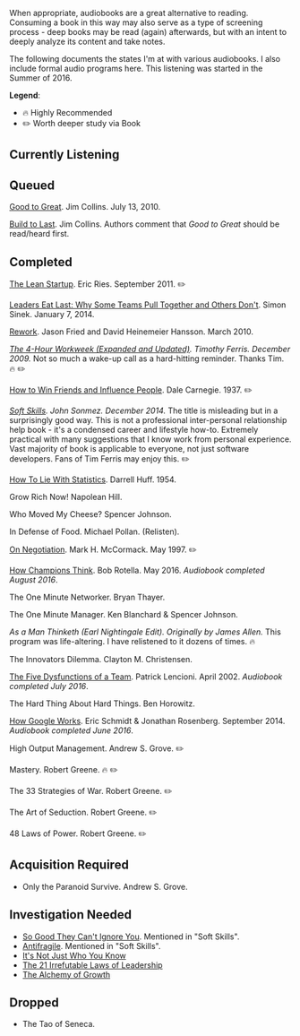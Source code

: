 When appropriate, audiobooks are a great alternative to reading. Consuming a book in this way may also serve as a type of screening process - deep books may be read (again) afterwards, but with an intent to deeply analyze its content and take notes.

The following documents the states I'm at with various audiobooks. I also include formal audio programs here. This listening was started in the Summer of 2016.

**Legend**:

- 🔥 Highly Recommended
- ✏️ Worth deeper study via Book


## Currently Listening


## Queued

[Good to Great](https://www.amazon.com/Good-Great-Some-Companies-Others/dp/B003VXI5MS/). Jim Collins. July 13, 2010.

[Build to Last](https://www.amazon.com/Built-Last-Successful-Visionary-2004-11-02/dp/B01JXUSWRA). Jim Collins. Authors comment that _Good to Great_ should be read/heard first.

## Completed

[The Lean Startup](https://www.amazon.com/Lean-Startup-Entrepreneurs-Continuous-Innovation/dp/B005MM7HY8). Eric Ries. September 2011. ✏️

[Leaders Eat Last: Why Some Teams Pull Together and Others Don't](https://www.amazon.com/Leaders-Eat-Last-Together-Others/dp/B00HQ3K34M/). Simon Sinek. January 7, 2014.

[Rework](https://www.amazon.com/Rework/dp/B003BLGD06/). Jason Fried and David Heinemeier Hansson. March 2010.

_[The 4-Hour Workweek (Expanded and Updated)](https://www.amazon.com/4-Hour-Workweek-Anywhere-Expanded-Updated/dp/B0031KN6T8). Timothy Ferris. December 2009._ Not so much a wake-up call as a hard-hitting reminder. Thanks Tim. 🔥 ✏️

[How to Win Friends and Influence People](https://www.amazon.com/Dale-Carnegies-Radio-Program-popularity/dp/956291206X). Dale Carnegie. 1937. ✏️

_[Soft Skills](https://www.amazon.com/Soft-Skills-Software-Developers-Manual/dp/B0158SJ3EM). John Sonmez. December 2014._ The title is misleading but in a surprisingly good way. This is not a professional inter-personal  relationship help book - it's a condensed career and lifestyle how-to. Extremely practical with many suggestions that I know work from personal experience. Vast majority of book is applicable to everyone, not just software developers. Fans of Tim Ferris may enjoy this. ✏️

[How To Lie With Statistics](https://www.amazon.com/How-to-Lie-with-Statistics/dp/B01C4RPH8Q). Darrell Huff. 1954.

Grow Rich Now! Napolean Hill.

Who Moved My Cheese? Spencer Johnson.

In Defense of Food. Michael Pollan. (Relisten).

[On Negotiation](https://www.amazon.com/Negotiating-Mark-H-McCormack/dp/0787112747/). Mark H. McCormack. May 1997. ✏️

[How Champions Think](https://www.amazon.com/How-Champions-Think-Sports-Life/dp/1476788642/). Bob Rotella. May 2016. _Audiobook completed August 2016_.

The One Minute Networker. Bryan Thayer.

The One Minute Manager. Ken Blanchard & Spencer Johnson.

_As a Man Thinketh (Earl Nightingale Edit). Originally by James Allen._ This program was life-altering. I have relistened to it dozens of times. 🔥

The Innovators Dilemma. Clayton M. Christensen.

[The Five Dysfunctions of a Team](https://www.amazon.com/Five-Dysfunctions-Team-Leadership-Fable/dp/0787960756/). Patrick Lencioni. April 2002. _Audiobook completed July 2016_.

The Hard Thing About Hard Things. Ben Horowitz.

[How Google Works](https://www.amazon.com/How-Google-Works-Eric-Schmidt/dp/1455582344). Eric Schmidt & Jonathan Rosenberg. September 2014. _Audiobook completed June 2016_.

High Output Management. Andrew S. Grove. ✏️

Mastery. Robert Greene. 🔥 ✏️

The 33 Strategies of War. Robert Greene. ✏️

The Art of Seduction. Robert Greene. ✏️

48 Laws of Power. Robert Greene. ✏️

## Acquisition Required

- Only the Paranoid Survive. Andrew S. Grove.

## Investigation Needed

- [So Good They Can't Ignore You](https://www.amazon.com/Good-They-Cant-Ignore-You/dp/1455509124). Mentioned in "Soft Skills".
- [Antifragile](https://www.amazon.com/Antifragile-Things-That-Disorder-Incerto/dp/0812979680). Mentioned in "Soft Skills".
- [It's Not Just Who You Know](https://www.amazon.com/Its-Not-Just-Know-Relationships-ebook/dp/B0036S4BEE)
- [The 21 Irrefutable Laws of Leadership](https://www.amazon.com/21-Irrefutable-Laws-Leadership-Follow-ebook/dp/B00ETK5N5O)
- [The Alchemy of Growth](https://www.amazon.com/Alchemy-Growth-Practical-Insights-Enterprise/dp/0738203092)

## Dropped

- The Tao of Seneca.